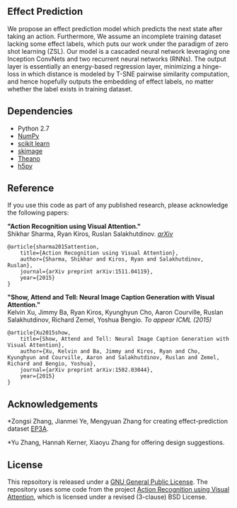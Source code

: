 ## Effect Prediction

We propose an effect prediction model which predicts the next state after taking an action. Furthermore, We assume an incomplete training dataset lacking some effect labels, which puts our work under the paradigm of zero shot learning (ZSL). Our model is a cascaded neural network leveraging one Inception ConvNets and two recurrent neural networks (RNNs). The output layer is essentially an energy-based regression layer, minimizing a hinge-loss in which distance is modeled by T-SNE pairwise similarity computation, and hence hopefully outputs the embedding of effect labels, no matter whether the label exists in training dataset. 

## Dependencies

* Python 2.7
* [NumPy](http://www.numpy.org/)
* [scikit learn](http://scikit-learn.org/stable/index.html)
* [skimage](http://scikit-image.org/docs/dev/api/skimage.html)
* [Theano](http://www.deeplearning.net/software/theano/)
* [h5py](http://docs.h5py.org/en/latest/)

## Reference

If you use this code as part of any published research, please acknowledge the
following papers:

**"Action Recognition using Visual Attention."**  
Shikhar Sharma, Ryan Kiros, Ruslan Salakhutdinov. *[arXiv](http://arxiv.org/abs/1511.04119)*

    @article{sharma2015attention,
        title={Action Recognition using Visual Attention},
        author={Sharma, Shikhar and Kiros, Ryan and Salakhutdinov, Ruslan},
        journal={arXiv preprint arXiv:1511.04119},
        year={2015}
    } 

**"Show, Attend and Tell: Neural Image Caption Generation with Visual Attention."**  
Kelvin Xu, Jimmy Ba, Ryan Kiros, Kyunghyun Cho, Aaron Courville, Ruslan
Salakhutdinov, Richard Zemel, Yoshua Bengio. *To appear ICML (2015)*

    @article{Xu2015show,
        title={Show, Attend and Tell: Neural Image Caption Generation with Visual Attention},
        author={Xu, Kelvin and Ba, Jimmy and Kiros, Ryan and Cho, Kyunghyun and Courville, Aaron and Salakhutdinov, Ruslan and Zemel, Richard and Bengio, Yoshua},
        journal={arXiv preprint arXiv:1502.03044},
        year={2015}
    }


## Acknowledgements
*Zongsi Zhang, Jianmei Ye, Mengyuan Zhang for creating effect-prediction dataset [EP3A](https://www.dropbox.com/s/es6ipjv5u6ikysr/EP3A.zip?dl=0).

*Yu Zhang, Hannah Kerner, Xiaoyu Zhang for offering design suggestions.

## License
This repsoitory is released under a [GNU General Public License](https://www.gnu.org/licenses/gpl-3.0.en.html). The repository uses some code from the project [Action Recognition using Visual Attention](https://github.com/kracwarlock/action-recognition-visual-attention), which is licensed under a revised (3-clause) BSD License. 
